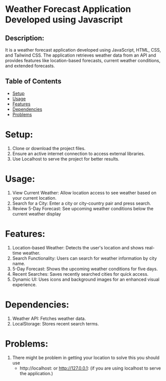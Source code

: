 # Weather Forecast Application Developed using Javascript

## Description:
It is a weather forecast application developed using JavaScript, HTML, CSS, and Tailwind CSS. The application retrieves weather data from an API and provides features like location-based forecasts, current weather conditions, and extended forecasts.

## Table of Contents
- [Setup](#Setup)
- [Usage](#Usage)
- [Features](#Features)
- [Dependencies](#Dependencies)
- [Problems](#Problems)

# Setup:
1. Clone or download the project files.
2. Ensure an active internet connection to access external libraries.
3. Use Localhost to serve the project for better results.

# Usage:
1. View Current Weather: Allow location access to see weather based on your current location.
2. Search for a City: Enter a city or city-country pair and press search.
3. Review 5-Day Forecast: See upcoming weather conditions below the current weather display

# Features:
1. Location-based Weather: Detects the user's location and shows real-time weather.
2. Search Functionality: Users can search for weather information by city name.
3. 5-Day Forecast: Shows the upcoming weather conditions for five days.
4. Recent Searches: Saves recently searched cities for quick access.
5. Dynamic UI: Uses icons and background images for an enhanced visual experience.

# Dependencies:
1. Weather API: Fetches weather data.
2. LocalStorage: Stores recent search terms.

# Problems:

1. There might be problem in getting your location to solve this you should use
    - http://localhost: or http://127.0.0.1: (if you are using localhost to serve the application.)
